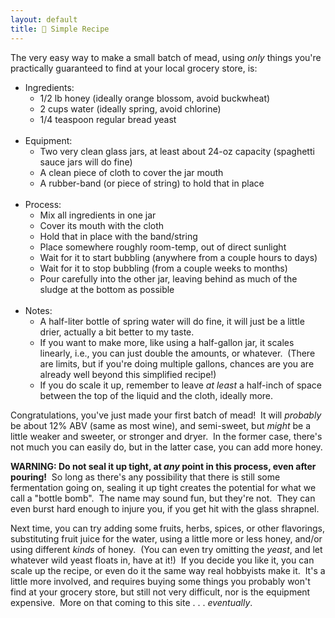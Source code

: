 ```yaml
---
layout: default
title: 🥃 Simple Recipe
---
```


The very easy way to make a small batch of mead,
using _only_ things you're practically guaranteed to find
at your local grocery store,
is:

- Ingredients:
  - 1/2 lb honey (ideally orange blossom, avoid buckwheat)
  - 2 cups water (ideally spring, avoid chlorine)
  - 1/4 teaspoon regular bread yeast
<br/><br/>
- Equipment:
  - Two very clean glass jars, at least about 24-oz capacity (spaghetti sauce jars will do fine)
  - A clean piece of cloth to cover the jar mouth
  - A rubber-band (or piece of string) to hold that in place
<br/><br/>
- Process:
  - Mix all ingredients in one jar
  - Cover its mouth with the cloth
  - Hold that in place with the band/string
  - Place somewhere roughly room-temp, out of direct sunlight
  - Wait for it to start bubbling (anywhere from a couple hours to days)
  - Wait for it to stop bubbling (from a couple weeks to months)
  - Pour carefully into the other jar, leaving behind as much of the sludge at the bottom as possible
<br/><br/>
- Notes:
  - A half-liter bottle of spring water will do fine, it will just be a little drier, actually a bit better to my taste.
  - If you want to make more, like using a half-gallon jar, it scales linearly, i.e., you can just double the amounts, or whatever.&nbsp; (There are limits, but if you're doing multiple gallons, chances are you are already well beyond this simplified recipe!)
  - If you do scale it up, remember to leave _at least_ a half-inch of space between the top of the liquid and the cloth, ideally more.

Congratulations, you've just made your first batch of mead!&nbsp;
It will _probably_ be
about 12% ABV (same as most wine),
and semi-sweet,
but _might_ be a little weaker and sweeter, or stronger and dryer.&nbsp;
In the former case,
there's not much you can easily do,
but in the latter case,
you can add more honey.

**WARNING: Do not seal it up tight,
at _any_ point in this process,
even after pouring!**&nbsp;
So long as there's any possibility that
there is still some fermentation going on,
sealing it up tight creates the potential for
what we call a "bottle bomb".&nbsp;
The name may sound fun, but they're not.&nbsp;
They can even burst hard enough to injure you,
if you get hit with the glass shrapnel.

Next time,
you can try adding some fruits, herbs, spices, or other flavorings,
substituting fruit juice for the water,
using a little more or less honey,
and/or using different _kinds_ of honey.&nbsp;
(You can even try omitting the _yeast_,
and let whatever wild yeast floats in, have at it!)&nbsp;
If you decide you like it,
you can scale up the recipe,
or even do it the same way real hobbyists make it.&nbsp;
It's a little more involved,
and requires buying some things
you probably won't find at your grocery store,
but still not very difficult,
nor is the equipment expensive.&nbsp;
More on that coming to this site . . . _eventually_.
